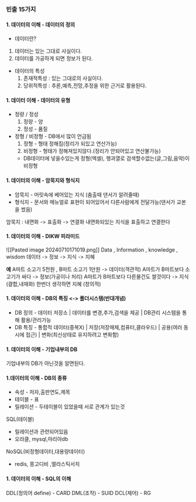 ### 빈출 15가지
#### 1. 데이터의 이해 - 데이터의 정의 
- 데이터란? 
1. 데이터는 있는 그대로 사실이다.
2. 데이터를 가공하게 되면 정보가 된다.
- 데이터의 특성
	 1. 존재적특성 : 있는 그대로의 사실이다.
	 2. 당위적특성 : 추론,예측,전망,추정을 위한 근거로 활용된다.

#### 1. 데이터 이해 - 데이터의 유형
- 정량 / 정성
	1. 정량 - 양
	2. 정성 - 품질
- 정형 / 비정형 - DB에서 많이 언급됨
	1. 정형 - 형태 정해짐(정리가 되있고 연산가능)
	2. 비정형 - 형태가 정해져있지않다.(정리가 안되어있고 연산불가능)
	- DB데이터에 넣을수있는게 정형(엑셀), 행과열로 검색할수없는(글,그림,음악)이 비정형

#### 1. 데이터의 이해 - 암묵지와 형식지
- 암묵지 - 머릿속에 베어있는 지식 (춤출때 댄서가 알려줄때)
- 형식지 - 문서와 메뉴얼로 표현이 되어있어서 다른사람에게 전달가능(댄서가 교본을 썼음)

암묵지 : 내면화 -> 표출화 -> 연결화
내면화되있는 지식을 표출하고 연결한다
#### 1. 데이터의 이해 - DIKW 피라미드
![[Pasted image 20240710171019.png]]
Data , Information , knowledge  , wisdom
데이터 -> 정보 -> 지식 -> 지혜

**예**
A마트 소고기 5천원 , B마트 소고기 1만원
-> 데이터(객관적)
A마트가 B마트보다 소고기가 싸다 
-> 정보(가공이나 처리)
A마트가 B마트보다 다른물건도 쌀것이다
-> 지식(결합,내재화)
한번더 생각하면 지혜 (창의적)


#### 1. 데이터의 이해 - DB의 특징 <-> 폴더시스템(반대개념)
- DB 정의 - 데이터 저장소 | 데이터를 변경,추가,검색을 제공 | DB관리 시스템을 통해 활용/관리가능
- DB 특징 - 통합적 데이터(중복X) | 저장(저장매체,컴퓨터,클라우드) | 공용(여러 동시에 접근) | 변화(최신상태로 유지하려고 변화함)


#### 1. 데이터의 이해 - 기업내부의 DB
기업내부의 DB가 아닌것을 알면된다.

#### 1.데이터의 이해 - DB의 종류
- 속성 - 저자,출판연도,제목
- 테이블 - 표
- 릴레이션 - 두테이블이 있었을때 서로 관계가 있는것

SQL(테이블)
- 릴레이션과 관련되어있음
- 오라클, mysql,마리아db

NoSQL(비정형데이터,대용량데이터)
- redis, 몽고디비 ,엘라스틱서치

#### 1. 데이터의 이해 - SQL의 이해
DDL(정의어 define) - CARD
DML(조작) - SUID
DCL(제어) - RG
